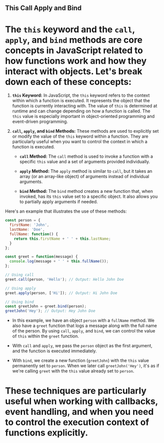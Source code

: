 ## This Call Apply and Bind

# The `this` keyword and the `call`, `apply`, and `bind` methods are core concepts in JavaScript related to how functions work and how they interact with objects. Let's break down each of these concepts:

1. **`this` Keyword:**
   In JavaScript, the `this` keyword refers to the context within which a function is executed. It represents the object that the function is currently interacting with. The value of `this` is determined at runtime and can change depending on how a function is called. The `this` value is especially important in object-oriented programming and event-driven programming.

2. **`call`, `apply`, and `bind` Methods:**
   These methods are used to explicitly set or modify the value of the `this` keyword within a function. They are particularly useful when you want to control the context in which a function is executed.

   - **`call` Method:**
     The `call` method is used to invoke a function with a specific `this` value and a set of arguments provided individually.
     
   - **`apply` Method:**
     The `apply` method is similar to `call`, but it takes an array (or an array-like object) of arguments instead of individual arguments.

   - **`bind` Method:**
     The `bind` method creates a new function that, when invoked, has its `this` value set to a specific object. It also allows you to partially apply arguments if needed.

Here's an example that illustrates the use of these methods:

```javascript
const person = {
  firstName: 'John',
  lastName: 'Doe',
  fullName: function() {
    return this.firstName + ' ' + this.lastName;
  }
};

const greet = function(message) {
  console.log(message + ' ' + this.fullName());
};

// Using call
greet.call(person, 'Hello'); // Output: Hello John Doe

// Using apply
greet.apply(person, ['Hi']); // Output: Hi John Doe

// Using bind
const greetJohn = greet.bind(person);
greetJohn('Hey'); // Output: Hey John Doe
```

- In this example, we have an object `person` with a `fullName` method. We also have a `greet` function that logs a message along with the full name of the person. By using `call`, `apply`, and `bind`, we can control the value of `this` within the `greet` function.

- With `call` and `apply`, we pass the `person` object as the first argument, and the function is executed immediately.
- With `bind`, we create a new function (`greetJohn`) with the `this` value permanently set to `person`. When we later call `greetJohn('Hey')`, it's as if we're calling `greet` with the `this` value already set to `person`.

# These techniques are particularly useful when working with callbacks, event handling, and when you need to control the execution context of functions explicitly.
